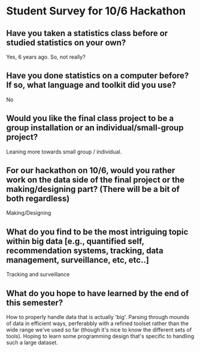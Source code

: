 # Student Survey for 10/6 Hackathon

## Have you taken a statistics class before or studied statistics on your own?
Yes, 6 years ago. So, not really?

## Have you done statistics on a computer before?  If so, what language and toolkit did you use?
No

## Would you like the final class project to be a group installation or an individual/small-group project?
Leaning more towards small group / individual.

## For our hackathon on 10/6, would you rather work on the data side of the final project or the making/designing part? (There will be a bit of both regardless)
Making/Designing

## What do you find to be the most intriguing topic within big data [e.g., quantified self, recommendation systems, tracking, data management, surveillance, etc, etc..]
Tracking and surveillance

## What do you hope to have learned by the end of this semester?
How to properly handle data that is actually 'big'. Parsing through mounds of data in efficient ways, perferabbly with a refined toolset rather than the wide range we've used so far (though it's nice to know the different sets of tools). Hoping to learn some programming design that's specific to handling such a large dataset.